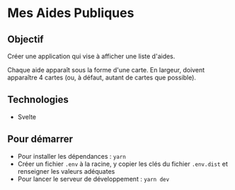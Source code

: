 Mes Aides Publiques
====================

Objectif
--------------------

Créer une application qui vise à afficher une liste d'aides.

Chaque aide apparaît sous la forme d'une carte. En largeur, doivent apparaître 4 cartes (ou, à défaut, autant de cartes que possible).

Technologies
--------------------

- Svelte

Pour démarrer
--------------------

- Pour installer les dépendances : `yarn`
- Créer un fichier `.env` à la racine, y copier les clés du fichier `.env.dist` et renseigner les valeurs adéquates
- Pour lancer le serveur de développement : `yarn dev`

